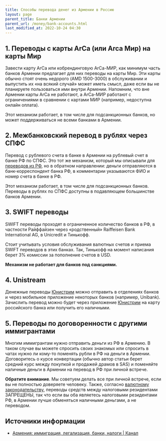 ```yaml
---
title: Способы перевода денег из Армении в Россию
layout: page
parent_title: Банки Армении
parent_url: /money/bank-accounts.html
last_modified_at: 2022-10-24 04:30
---
```


## 1. Переводы с карты ArCa (или Arca Мир) на карты Мир

Завести карту ArCa или кобрендинговую ArCa-МИР, как минимум часть банков Армении предлагает для них переводы на карты Мир.
Эти карты обычно стоят очень недорого (AMD 1500-3000) в обслуживании и выпустить их «на всякий случай» может иметь смысл,
даже если вы не планируете пользоваться ими внутри Армении. Напомним, что вне Армении карты ArCa не работают, а ArCa-МИР
работают с ограничениями в сравнении с картами МИР (например, недоступна онлайн оплата).

Этот механизм работает, в том числе для подсанкционных банков, но может поддерживаться не всеми банками в Армении.

## 2. Межбанковский перевод в рублях через СПФС

Перевод с рублевого счета в банке в Армении на рублевый счет в банке РФ по СПФС. Это тот же механизм, который мы
описывали для [переводов из РФ](bank-transfer-ru-am.md#spfs), но в обратном направлении: деньги отправляются в
банк-корреспондент банка РФ, в комментарии указываются ФИО и номер счета в банке в РФ.

Этот механизм работает, в том числе для подсанкционных банков. Переводы в рублях по СПФС доступны в подавляющем
большинстве банков Армении.

## 3. SWIFT переводы

SWIFT переводы проходят в ограниченное количество банков в РФ, в частности Райффайзен через «родственный» Raiffeisen Bank International AG, в Unicredit и Тинькофф.

Стоит учитывать условия обслуживания валютных счетов и приема SWIFT переводов в этих банках. Так, Тинькофф на момент написания берет 3% комиссии за пополнение счетов в USD.

**Механизм не работает для банков под санкциями.**

## 4. Unistream

Денежные переводы [Юнистрим](https://unistream.ru/) можно отправить в отделениях банков и через мобильное приложение
некоторых банков (например, Unibank). Зачислить перевод можно будет через приложение [Юнистрим](https://unistream.ru/)
на карту российского банка или получить его наличными. 

## 5. Переводы по договоренности с другими иммигрантами

Многим иммигрантам нужно отправить деньги из РФ в Армению. В таком случае вы можете спросить своих знакомых или спросить
в чатах нужно ли кому-то поменять рубли в РФ на деньги в Армении. Договоритесь о курсе конвертации (обычно автор статьи
берет средний курс между покупкой и продажей драмов в SAS) и поменяйте наличные деньги в Армении на перевод в РФ при личной
встрече.

**Обратите внимание**. Мы советуем делать все при личной встрече, если вы не полностью доверяете человеку. Также, 
согласно [валютному законодательству](restrictions.md), переводы средств между налоговыми резидентами ЗАПРЕЩЕНЫ,
так что если вы оба являетесь налоговыми резидентами РФ, в Армении лучше обменяться наличными деньгами, а не переводом.

## Источники информации

- [Армения: иммиграция, легализация, банки, налоги \| Канал](https://t.me/am_banking_and_residency)
